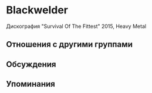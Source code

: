 # Blackwelder

Дискография
"Survival Of The Fittest" 2015, Heavy Metal

## Отношения с другими группами


## Обсуждения


## Упоминания

